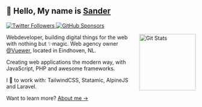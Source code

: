 ## 👋 Hello, My name is [Sander](https://sandervanhooff.com)

<p>
  <a href="https://twitter.com/sandervanhooff">
    <img alt="Twitter Followers" src="https://img.shields.io/twitter/follow/sandervanhooff?style=for-the-badge&logo=twitter&color=00ACEE">
  </a>

  <a href="https://github.com/sponsors/sandervanh">
    <img alt="GitHub Sponsors" src="https://img.shields.io/static/v1?label=Sponsor&message=%E2%9D%A4&style=for-the-badge&logo=github&color=FF69B4">
  </a>
</p>

<a href="https://github.com/sandervanh"><img alt="Git Stats" src="https://github-readme-stats.vercel.app/api?username=sandervanh&show_icons=true" align="right" height="150" /></a>

Webdeveloper, building digital things for the web with nothing but ✨magic. Web agency owner [@Vuewer](https://vuewer.com), located in Eindhoven, NL.

Creating web applications the modern way, with JavaScript, PHP and awesome frameworks.

I 💜 to work with: TailwindCSS, Statamic, AlpineJS and Laravel.

Want to learn more? [About me →](https://sandervanhooff.com)
